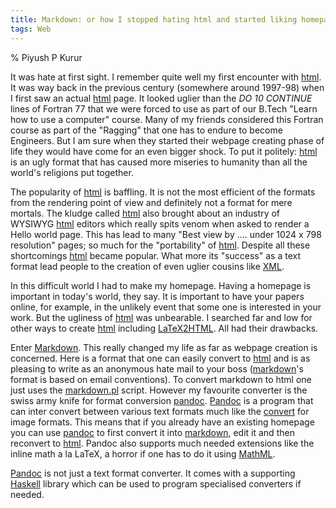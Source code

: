 ```yaml
---
title: Markdown: or how I stopped hating html and started liking homepage creation
tags: Web
---
```


% Piyush P Kurur

It was hate at first sight. I remember quite well my first encounter
with [html]. It was way back in the previous century (somewhere around
1997-98) when I first saw an actual [html] page. It looked uglier than
the *DO 10 CONTINUE* lines of Fortran 77 that we were forced to use as
part of our B.Tech "Learn how to use a computer" course. Many of my
friends considered this Fortran course as part of the "Ragging" that
one has to endure to become Engineers. But I am sure when they started
their webpage creating phase of life they would have come for an even
bigger shock. To put it politely: [html] is an ugly format that has
caused more miseries to humanity than all the world's religions put
together.

The popularity of [html] is baffling. It is not the most efficient of
the formats from the rendering point of view and definitely not a
format for mere mortals.  The kludge called [html] also brought about
an industry of WYSIWYG [html] editors which really spits venom when
asked to render a Hello world page. This has lead to many "Best view
by .... under 1024 x 798 resolution" pages; so much for the
"portability" of [html].  Despite all these shortcomings [html] became
popular. What more its "success" as a text format lead people to the
creation of even uglier cousins like [XML].

In this difficult world I had to make my homepage. Having a homepage
is important in today's world, they say. It is important to have your
papers online, for example, in the unlikely event that some one is
interested in your work. But the ugliness of [html] was unbearable.  I
searched far and low for other ways to create [html] including
[LaTeX2HTML]. All had their drawbacks.

Enter [Markdown]. This really changed my life as far as webpage
creation is concerned. Here is a format that one can easily convert to
[html] and is as pleasing to write as an anonymous hate mail to your
boss ([markdown]'s format is based on email conventions). To convert
markdown to html one just uses the [markdown.pl] script. However my
favourite converter is the swiss army knife for format conversion
[pandoc]. [Pandoc] is a program that can inter convert between various
text formats much like the [convert] for image formats. This means
that if you already have an existing homepage you can use [pandoc] to
first convert it into [markdown], edit it and then reconvert to
[html]. Pandoc also supports much needed extensions like the inline
math a la LaTeX, a horror if one has to do it using [MathML].

[Pandoc] is not just a text format converter. It comes with a
supporting [Haskell] library which can be used to program specialised
converters if needed.

[convert]: <http://www.imagemagick.org/script/convert.php>
             "ImageMagick convert"

[mathml]:  <http://www.w3.org/Math/>   "MathML"

[html]:	          <http://www.w3.org/TR/REC-html40/>
          "HTML Reference"
[xml]:            <http://www.w3.org/XML/>
          "XML Homepage"
[latex2html]:   <http://www.latex2html.org>
           "LaTeX to HTML homepage"
[markdown]:      <http://daringfireball.net/projects/markdown/>
           "Markdown homepage"
[markdown.pl]:  <http://daringfireball.net/projects/downloads/Markdown_1.0.1.zip>
           "Markdown.pl"

[pandoc]:       <http://johnmacfarlane.net/pandoc/>
           "Pandoc Homepage"
[haskell]:  <http://www.haskell.org> "Haskell Home"
